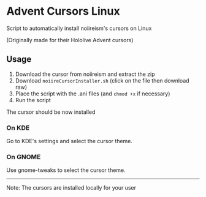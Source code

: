# Advent Cursors Linux
Script to automatically install noiireism's cursors on Linux

(Originally made for their Hololive Advent cursors)

## Usage
1) Download the cursor from noiireism and extract the zip
2) Download `noiireCursorInstaller.sh` (click on the file then download raw)
3) Place the script with the .ani files (and `chmod +x` if necessary)
4) Run the script

The cursor should be now installed
### On KDE
Go to KDE's settings and select the cursor theme.
### On GNOME
Use gnome-tweaks to select the cursor theme.

---
Note: The cursors are installed locally for your user
